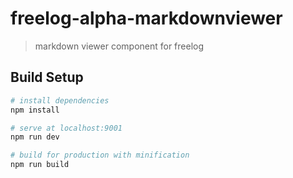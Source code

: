 # freelog-alpha-markdownviewer

> markdown viewer component for freelog

## Build Setup

``` bash
# install dependencies
npm install

# serve at localhost:9001
npm run dev

# build for production with minification
npm run build
```